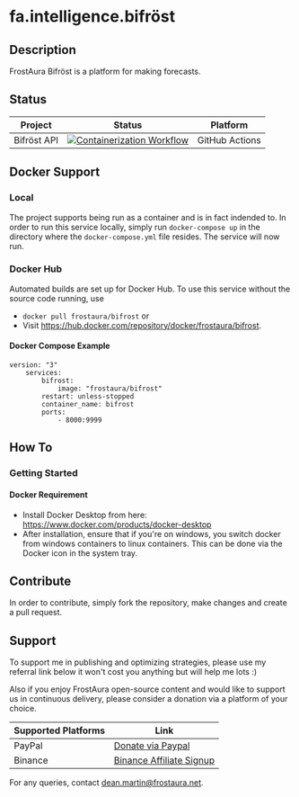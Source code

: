 # fa.intelligence.bifröst
## Description
FrostAura Bifröst is a platform for making forecasts.
## Status
| Project | Status | Platform
| --- | --- | --- |
| Bifröst API | [![Containerization Workflow](https://github.com/faGH/fa.intelligence.bifrost/actions/workflows/containerization_workflow.yml/badge.svg)](https://github.com/faGH/fa.intelligence.bifrost/actions/workflows/containerization_workflow.yml) | GitHub Actions
## Docker Support
### Local
The project supports being run as a container and is in fact indended to. In order to run this service locally, simply run `docker-compose up` in the directory where the `docker-compose.yml` file resides. The service will now run.
### Docker Hub
Automated builds are set up for Docker Hub. To use this service without the source code running, use
- `docker pull frostaura/bifrost` or 
- Visit https://hub.docker.com/repository/docker/frostaura/bifrost.
#### Docker Compose Example
    version: "3"
        services:
            bifrost:
                image: "frostaura/bifrost"
            restart: unless-stopped
            container_name: bifrost
            ports:
                - 8000:9999

## How To
### Getting Started
#### Docker Requirement
- Install Docker Desktop from here: https://www.docker.com/products/docker-desktop
- After installation, ensure that if you're on windows, you switch docker from windows containers to linux containers. This can be done via the Docker icon in the system tray.

## Contribute
In order to contribute, simply fork the repository, make changes and create a pull request.

## Support
To support me in publishing and optimizing strategies, please use my referral link below it won't cost you anything but will help me lots :)

Also if you enjoy FrostAura open-source content and would like to support us in continuous delivery, please consider a donation via a platform of your choice.

| Supported Platforms | Link |
| ------------------- | ---- |
| PayPal | [Donate via Paypal](https://www.paypal.com/donate/?hosted_button_id=SVEXJC9HFBJ72) |
| Binance | [Binance Affiliate Signup](https://accounts.binance.com/en/register?ref=68898442) |

For any queries, contact dean.martin@frostaura.net.